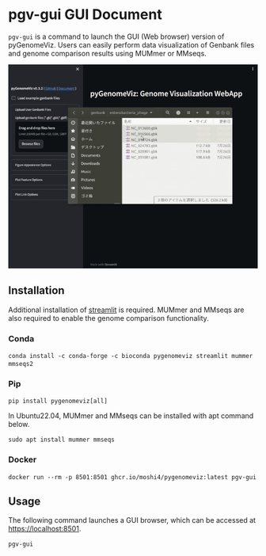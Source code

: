# pgv-gui GUI Document

`pgv-gui` is a command to launch the GUI (Web browser) version of pyGenomeViz.
Users can easily perform data visualization of Genbank files and genome comparison
results using MUMmer or MMseqs.

![pygenomeviz_gui.gif](https://raw.githubusercontent.com/moshi4/pyGenomeViz/main/src/pygenomeviz/gui/assets/pgv_demo.gif)

## Installation

Additional installation of [streamlit](https://github.com/streamlit/streamlit) is required.
MUMmer and MMseqs are also required to enable the genome comparison functionality.

### Conda

    conda install -c conda-forge -c bioconda pygenomeviz streamlit mummer mmseqs2

### Pip

    pip install pygenomeviz[all]

In Ubuntu22.04, MUMmer and MMseqs can be installed with apt command below.

    sudo apt install mummer mmseqs

### Docker

    docker run --rm -p 8501:8501 ghcr.io/moshi4/pygenomeviz:latest pgv-gui

## Usage

The following command launches a GUI browser, which can be accessed at <https://localhost:8501>.

    pgv-gui
